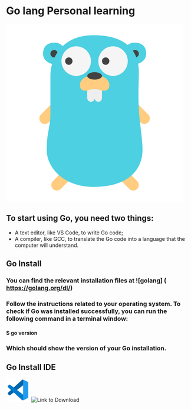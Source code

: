 # Go lang Personal learning

![Icon Go lang](icons8-golang.svg)

## To start using Go, you need two things:

* A text editor, like VS Code, to write Go code;
* A compiler, like GCC, to translate the Go code into a language that the computer will understand.

## Go Install

### You can find the relevant installation files at ![golang] ( https://golang.org/dl/)

### Follow the instructions related to your operating system. To check if Go was installed successfully, you can run the following command in a terminal window:

#### $ go version

### Which should show the version of your Go installation.

## Go Install IDE

![Visual Studio Code Icon](vscode-svgrepo-com.svg) ![Link to Download]( https://code.visualstudio.com/)


